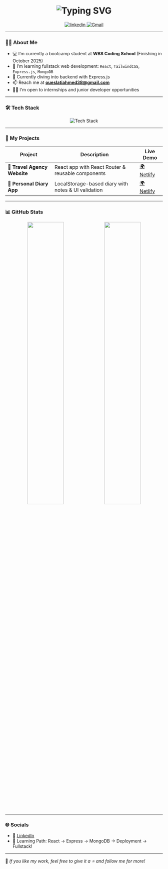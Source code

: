 <h1 align="center">
  <img src="https://readme-typing-svg.herokuapp.com?font=Fira+Code&size=26&pause=1000&color=F7C01B&center=true&vCenter=true&width=450&lines=Hi+👋+I'm+Ahmed+Oueslati;Frontend+Dev+%7C+React+%7C" alt="Typing SVG" />
</h1>

<p align="center">
  <a href="https://www.linkedin.com/in/ahmed-oueslati-b36078373/" target="_blank">
    <img src="https://img.shields.io/badge/LinkedIn-blue?logo=linkedin&logoColor=white&style=flat-square" alt="linkedin" />
  </a>
  <a href="mailto:oueslatiahmed38@gmail.com">
    <img src="https://img.shields.io/badge/Gmail-D14836?logo=gmail&logoColor=white&style=flat-square" alt="Gmail" />
  </a>
</p>

---

### 👨‍💻 About Me

- 💻 I’m currently a bootcamp student at **WBS Coding School** (Finishing in October 2025)
- 🚀 I’m learning fullstack web development: `React`, `TailwindCSS`, `Express.js`, `MongoDB`
- 🌱 Currently diving into backend with Express.js
- 📫 Reach me at **oueslatiahmed38@gmail.com**  
- 👨‍🎓 I'm open to internships and junior developer opportunities

---

### 🛠️ Tech Stack

<p align="center">
  <img src="https://skillicons.dev/icons?i=html,css,js,react,tailwind,git,github,figma,nodejs,vscode" alt="Tech Stack" />
</p>

---

### 🚀 My Projects

| Project | Description | Live Demo |
|--------|-------------|-----------|
| 🧳 **Travel Agency Website** | React app with React Router & reusable components | [🌍 Netlify](https://jovial-hotteok-975682.netlify.app/) |
| 📔 **Personal Diary App** | LocalStorage-based diary with notes & UI validation | [🌍 Netlify](https://meek-swan-8e0db1.netlify.app/) |

---

### 📊 GitHub Stats

<p align="center">
  <img src="https://github-readme-stats.vercel.app/api?username=AhmedOues93&show_icons=true&theme=react&hide_border=false" width="48%" />
  <img src="https://github-readme-stats.vercel.app/api/top-langs/?username=AhmedOues93&layout=compact&theme=react&hide_border=false" width="48%" />
</p>

---

### 🌐 Socials

- 💼 [LinkedIn](https://www.linkedin.com/in/ahmed-oueslati-b36078373/)
- 🧠 Learning Path: React → Express → MongoDB → Deployment → Fullstack!

---

💬 *If you like my work, feel free to give it a ⭐ and follow me for more!*

